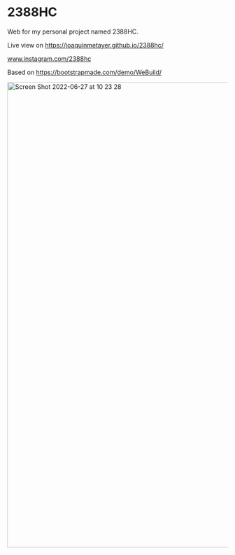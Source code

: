 # 2388HC

Web for my personal project named 2388HC.

Live view on https://joaquinmetayer.github.io/2388hc/

www.instagram.com/2388hc

Based on https://bootstrapmade.com/demo/WeBuild/

<img width="1064" alt="Screen Shot 2022-06-27 at 10 23 28" src="https://user-images.githubusercontent.com/83543601/175952295-8f2eb913-b753-4ea4-8bb8-66b1cbaf5278.png">

